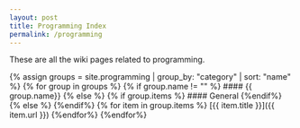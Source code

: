 ```yaml
---
layout: post
title: Programming Index
permalink: /programming
---
```


These are all the wiki pages related to programming.

{% assign groups = site.programming | group_by: "category" | sort: "name" %}
{% for group in groups %}
    {% if group.name != "" %}
        #### {{ group.name}}
    {% else %}
        {% if group.items %}
            #### General
        {%endif%}
    {% else %}
    {%endif%}
    {% for item in group.items %}
    [{{ item.title }}]({{ item.url }})
    {%endfor%}
{%endfor%}
